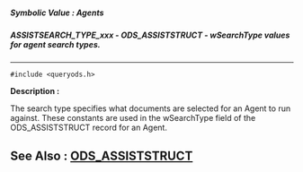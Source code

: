 ##### Symbolic Value : Agents
##### ASSISTSEARCH_TYPE_xxx - ODS_ASSISTSTRUCT - wSearchType values for agent search types.
---
```
#include <queryods.h>
```
**Description :**

The search type specifies what documents are selected for an Agent to run 
against.  These constants are used in the wSearchType field of the 
ODS_ASSISTSTRUCT record for an Agent.

**See Also :**
[ODS_ASSISTSTRUCT](/reference/Data/ODS_ASSISTSTRUCT)
---
